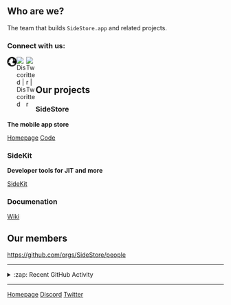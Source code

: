 <!-- 
Docs: How to use GitHub README and actions to auto-generate embedded content.
https://github.com/anuraghazra/github-readme-stats
https://www.youtube.com/watch?v=n6d4KHSKqGk
https://github.com/rahuldkjain/github-profile-readme-generator
 -->

## Who are we?

The team that builds `SideStore.app` and related projects.

### Connect with us:

<!--
[![Website](https://img.shields.io/website?label=sidestore.io&style=for-the-badge&url=https://sidestore.io)](https://sidestore.io)
[![Twitter Follow](https://img.shields.io/twitter/follow/sidestore_io?color=1DA1F2&logo=twitter&style=for-the-badge)](https://twitter.com/intent/follow?original_referer=https%3A%2F%2Fgithub.com%2Fsidestore&screen_name=sidestore)
[![GitHub Followers](https://img.shields.io/github/followers/sidestore?style=for-the-badge)]()
[![GitHub Sponsors](https://img.shields.io/github/sponsors/sidestore?style=for-the-badge
)]() 
-->

[<img align="left" alt="sidestore.io" width="22px" src="https://raw.githubusercontent.com/iconic/open-iconic/master/svg/globe.svg" />][website]
[<img align="left" alt="Discord | Discord" width="22px" src="https://cdn.jsdelivr.net/npm/simple-icons@v3/icons/discord.svg" />][discord]
[<img align="left" alt="Twitter | Twitter" width="22px" src="https://cdn.jsdelivr.net/npm/simple-icons@v3/icons/twitter.svg" />][twitter]

<br />
<br />

## Our projects

### SideStore

__The mobile app store__

[Homepage][website]
[Code][git.sidestore]

### SideKit

__Developer tools for JIT and more__

[SideKit][git.sidekit]

### Documenation

[Wiki][wiki]

## Our members

https://github.com/orgs/SideStore/people

---

<details>
  <summary>:zap: Recent GitHub Activity</summary>

<!--START_SECTION:activity-->
1. ❗️ Opened issue [#431](https://github.com/SideStore/SideStore/issues/431) in [SideStore/SideStore](https://github.com/SideStore/SideStore)
2. 🗣 Commented on [#344](https://github.com/SideStore/SideStore/issues/344) in [SideStore/SideStore](https://github.com/SideStore/SideStore)
3. 🗣 Commented on [#429](https://github.com/SideStore/SideStore/issues/429) in [SideStore/SideStore](https://github.com/SideStore/SideStore)
4. ❗️ Closed issue [#430](https://github.com/SideStore/SideStore/issues/430) in [SideStore/SideStore](https://github.com/SideStore/SideStore)
5. 🗣 Commented on [#393](https://github.com/SideStore/SideStore/issues/393) in [SideStore/SideStore](https://github.com/SideStore/SideStore)
6. 🗣 Commented on [#430](https://github.com/SideStore/SideStore/issues/430) in [SideStore/SideStore](https://github.com/SideStore/SideStore)
7. ❗️ Opened issue [#430](https://github.com/SideStore/SideStore/issues/430) in [SideStore/SideStore](https://github.com/SideStore/SideStore)
8. ❗️ Closed issue [#428](https://github.com/SideStore/SideStore/issues/428) in [SideStore/SideStore](https://github.com/SideStore/SideStore)
9. 🗣 Commented on [#428](https://github.com/SideStore/SideStore/issues/428) in [SideStore/SideStore](https://github.com/SideStore/SideStore)
10. 🗣 Commented on [#429](https://github.com/SideStore/SideStore/issues/429) in [SideStore/SideStore](https://github.com/SideStore/SideStore)
11. 🗣 Commented on [#429](https://github.com/SideStore/SideStore/issues/429) in [SideStore/SideStore](https://github.com/SideStore/SideStore)
12. ❗️ Opened issue [#429](https://github.com/SideStore/SideStore/issues/429) in [SideStore/SideStore](https://github.com/SideStore/SideStore)
13. ❗️ Opened issue [#428](https://github.com/SideStore/SideStore/issues/428) in [SideStore/SideStore](https://github.com/SideStore/SideStore)
14. 🗣 Commented on [#420](https://github.com/SideStore/SideStore/issues/420) in [SideStore/SideStore](https://github.com/SideStore/SideStore)
15. 🗣 Commented on [#394](https://github.com/SideStore/SideStore/issues/394) in [SideStore/SideStore](https://github.com/SideStore/SideStore)
16. ❗️ Closed issue [#199](https://github.com/SideStore/SideStore/issues/199) in [SideStore/SideStore](https://github.com/SideStore/SideStore)
17. 🗣 Commented on [#394](https://github.com/SideStore/SideStore/issues/394) in [SideStore/SideStore](https://github.com/SideStore/SideStore)
18. 🗣 Commented on [#170](https://github.com/SideStore/SideStore/issues/170) in [SideStore/SideStore](https://github.com/SideStore/SideStore)
19. 🗣 Commented on [#170](https://github.com/SideStore/SideStore/issues/170) in [SideStore/SideStore](https://github.com/SideStore/SideStore)
20. 🗣 Commented on [#394](https://github.com/SideStore/SideStore/issues/394) in [SideStore/SideStore](https://github.com/SideStore/SideStore)
<!--END_SECTION:activity-->

</details>

---

[Homepage][patreon] [Discord][discord] [Twitter][twitter]

<!--
- [Patreon][patreon]
- [OpenCollective][opencollective]
- [YouTube][youtube]
-->

[website]: https://sidestore.io
[wiki]: https://wiki.sidestore.io
[twitter]: https://twitter.com/sidestore_io
[discord]: https://discord.gg/CacsuuzsBq
[youtube]: https://youtube.com/TODO
[patreon]: https://www.patreon.com/SideStore
[opencollective]: https://opencollective.com/TODO
[git.sidestore]: https://github.com/SideStore/SideStore/
[git.sidekit]: https://github.com/SideStore/SideKit

